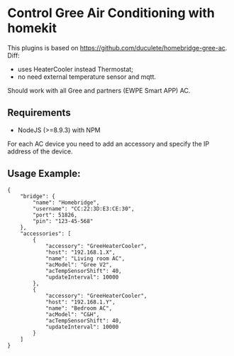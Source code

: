 # Control Gree Air Conditioning with homekit

This plugins is based on https://github.com/duculete/homebridge-gree-ac.
Diff:
- uses HeaterCooler instead Thermostat;
- no need external temperature sensor and mqtt.

Should work with all Gree and partners (EWPE Smart APP) AC. 

## Requirements 
- NodeJS (>=8.9.3) with NPM

For each AC device you need to add an accessory and specify the IP address of the device.


## Usage Example:
```
{
    "bridge": {
        "name": "Homebridge",
        "username": "CC:22:3D:E3:CE:30",
        "port": 51826,
        "pin": "123-45-568"
    },
    "accessories": [
        {
            "accessory": "GreeHeaterCooler",
            "host": "192.168.1.X",
            "name": "Living room AC",
            "acModel": "Gree V2",
            "acTempSensorShift": 40,
            "updateInterval": 10000
        },
        {
            "accessory": "GreeHeaterCooler",
            "host": "192.168.1.Y",
            "name": "Bedroom AC",
            "acModel": "C&H",
            "acTempSensorShift": 40,
            "updateInterval": 10000
        }
    ]
}
```

